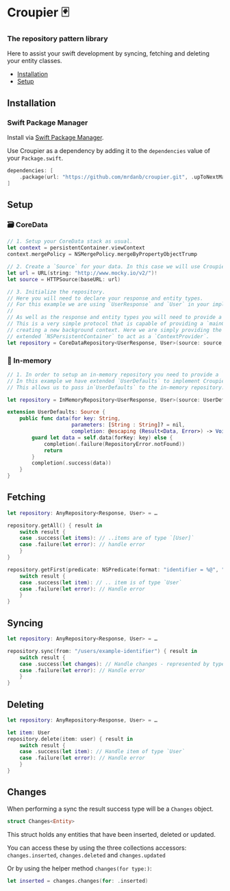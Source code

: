 #  Croupier 🃏

### The repository pattern library
Here to assist your swift development by syncing, fetching and deleting your entity classes.

- [Installation](#Installation)
- [Setup](#Setup)

## Installation

### Swift Package Manager

Install via [Swift Package Manager](https://swift.org/package-manager/).

Use Croupier as a dependency by adding it to the `dependencies` value of your `Package.swift`.

```swift
dependencies: [
    .package(url: "https://github.com/mrdanb/croupier.git", .upToNextMajor(from: "1.0.0"))
]
```

## Setup

### 🗃 CoreData
```swift
// 1. Setup your CoreData stack as usual.
let context = persistentContainer.viewContext
context.mergePolicy = NSMergePolicy.mergeByPropertyObjectTrump

// 2. Create a `Source` for your data. In this case we will use Croupier's `HTTPSource`.
let url = URL(string: "http://www.mocky.io/v2/")!
let source = HTTPSource(baseURL: url)

// 3. Initialize the repository.
// Here you will need to declare your response and entity types.
// For this example we are using `UserResponse` and `User` in your implementation these might be different.
//
// As well as the response and entity types you will need to provide a `ContextProvider`.
// This is a very simple protocol that is capable of providing a `mainContext` as well as
// creating a new background context. Here we are simply providing the persistentContainer as we have
// extended `NSPersistentContainer` to act as a `ContextProvider`.
let repository = CoreDataRepository<UserResponse, User>(source: source, contextProvider: persistentContainer)
```

### 📱 In-memory
```swift
// 1. In order to setup an in-memory repository you need to provide a `Source`.
// In this example we have extended `UserDefaults` to implement Croupier's `Source` protocol.
// This allows us to pass in`UserDefaults` to the in-memory repository.

let repository = InMemoryRepository<UserResponse, User>(source: UserDefaults.standard)

extension UserDefaults: Source {
    public func data(for key: String,
                     parameters: [String : String]? = nil,
                     completion: @escaping (Result<Data, Error>) -> Void) {
        guard let data = self.data(forKey: key) else {
            completion(.failure(RepositoryError.notFound))
            return
        }
        completion(.success(data))
    }
}
```

## Fetching
```swift
let repository: AnyRepository<Response, User> = …

repository.getAll() { result in
    switch result {
    case .success(let items): // ..items are of type `[User]`
    case .failure(let error): // handle error
    }
}

repository.getFirst(predicate: NSPredicate(format: "identifier = %@", "3y7oef0fef")) { result in
    switch result {
    case .success(let item): // .. item is of type `User`
    case .failure(let error): // Handle error
    }
}
```

## Syncing
```swift
let repository: AnyRepository<Response, User> = …

repository.sync(from: "/users/example-identifier") { result in
    switch result {
    case .success(let changes): // Handle changes - represented by type `Changes<User>`
    case .failure(let error): // Handle error
    }
}
```

## Deleting
```swift
let repository: AnyRepository<Response, User> = …

let item: User
repository.delete(item: user) { result in
    switch result {
    case .success(let item): // Handle item of type `User`
    case .failure(let error): // Handle error
    }
}
```

## Changes

When performing a sync the result success type will be a `Changes` object.
```swift
struct Changes<Entity>
```
This struct holds any entities that have been inserted, deleted or updated.

You can access these by using the three collections accessors: `changes.inserted`, `changes.deleted` and  `changes.updated`

Or by using the helper method `changes(for type:)`:
```swift
let inserted = changes.changes(for: .inserted)
```
